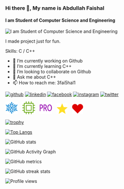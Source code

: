 
### Hi there 👋, My name is Abdullah Faishal
#### I am Student of Computer Science and Engineering
![I am Student of Computer Science and Engineering](https://media-exp1.licdn.com/dms/image/D5616AQGL_b7IMoprpA/profile-displaybackgroundimage-shrink_350_1400/0/1664529558910?e=1672876800&v=beta&t=KAP4Iyie5okPgIJtJ-EfBoGQ1IhUDodyX-9HzYbqOeE)

I made project just for fun.

Skills: C / C++

- 🔭 I’m currently working on Github 
- 🌱 I’m currently learning C++ 
- 👯 I’m looking to collaborate on Github 
- 💬 Ask me about C++ 
- 📫 How to reach me: 3fai5hal1 


[<img src='https://cdn.jsdelivr.net/npm/simple-icons@3.0.1/icons/github.svg' alt='github' height='40'>](https://github.com/3fai5hal1)  [<img src='https://cdn.jsdelivr.net/npm/simple-icons@3.0.1/icons/linkedin.svg' alt='linkedin' height='40'>](https://www.linkedin.com/in/abdullahfaishal/)  [<img src='https://cdn.jsdelivr.net/npm/simple-icons@3.0.1/icons/facebook.svg' alt='facebook' height='40'>](https://www.facebook.com/3fai5hal1)  [<img src='https://cdn.jsdelivr.net/npm/simple-icons@3.0.1/icons/instagram.svg' alt='instagram' height='40'>](https://www.instagram.com/3fai5hal1/)  [<img src='https://cdn.jsdelivr.net/npm/simple-icons@3.0.1/icons/twitter.svg' alt='twitter' height='40'>](https://twitter.com/3fai5hal1)  

<a href='https://archiveprogram.github.com/'><img src='https://raw.githubusercontent.com/acervenky/animated-github-badges/master/assets/acbadge.gif' width='40' height='40'></a> <a href='https://docs.github.com/en/developers'><img src='https://raw.githubusercontent.com/acervenky/animated-github-badges/master/assets/devbadge.gif' width='40' height='40'></a> <a href='https://github.com/pricing'><img src='https://raw.githubusercontent.com/acervenky/animated-github-badges/master/assets/pro.gif' width='40' height='40'></a> <a href='https://stars.github.com/'><img src='https://raw.githubusercontent.com/acervenky/animated-github-badges/master/assets/starbadge.gif' width='35' height='35'></a> <a href='https://docs.github.com/en/github/supporting-the-open-source-community-with-github-sponsors'><img src='https://raw.githubusercontent.com/acervenky/animated-github-badges/master/assets/sponsorbadge.gif' width='35' height='35'></a> 

[![trophy](https://github-profile-trophy.vercel.app/?username=3fai5hal1)](https://github.com/ryo-ma/github-profile-trophy)

[![Top Langs](https://github-readme-stats.vercel.app/api/top-langs/?username=3fai5hal1)](https://github.com/anuraghazra/github-readme-stats)

![GitHub stats](https://github-readme-stats.vercel.app/api?username=3fai5hal1&show_icons=true&count_private=true)  

![GitHub Activity Graph](https://activity-graph.herokuapp.com/graph?username=3fai5hal1)  

![GitHub metrics](https://metrics.lecoq.io/3fai5hal1)  

![GitHub streak stats](https://github-readme-streak-stats.herokuapp.com/?user=3fai5hal1)  

![Profile views](https://gpvc.arturio.dev/3fai5hal1)  
